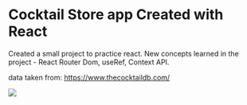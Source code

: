 # Cocktail Store app Created with React

Created a small project to practice react. New concepts learned in the project - React Router Dom, useRef, Context API.

data taken from: https://www.thecocktaildb.com/

![](https://github.com/torsumkhan/cocktail-store/blob/master/public/img/cocktail-store.gif?raw=true)
